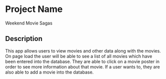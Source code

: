 # Project Name

Weekend Movie Sagas

## Description

This app allows users to view movies and other data along with the movies. On page load the user will be able to see a list of all movies which have been entered into the database. They are able to click on a movie poster in order to see more information about that movie. If a user wants to, they are also able to add a movie into the database. 
